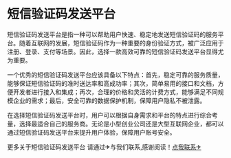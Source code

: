 # 短信验证码发送平台

短信验证码发送平台是指一种可以帮助用户快速、稳定地发送短信验证码的服务平台。随着互联网的发展，短信验证码作为一种重要的身份验证方式，被广泛应用于注册、登录、支付等场景。因此，选择一款高效可靠的短信验证码发送平台显得尤为重要。

一个优秀的短信验证码发送平台应该具备以下特点：首先，稳定可靠的服务质量，能够保证短信验证码的准时送达率和高成功率；其次，简单易用的接口和文档，方便开发者进行接入和集成；再次，合理的价格和灵活的计费方式，能够满足不同规模企业的需求；最后，安全可靠的数据保护机制，保障用户隐私不被泄露。

在选择短信验证码发送平台时，用户可以根据自身需求和平台的特点进行综合考量，选择最适合自己的服务商。无论是小型创业公司还是大型互联网企业，都可以通过短信验证码发送平台来提升用户体验，保障用户账号安全。

更多关于短信验证码发送平台 请通过✈与我们联系,感谢阅读！[点我联系✈](https://ad.G208.com)